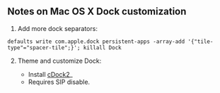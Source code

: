 ## Notes on Mac OS X Dock customization

1. Add more dock separators:

`defaults write com.apple.dock persistent-apps -array-add '{"tile-type"="spacer-tile";}'; killall Dock`

2. Theme and customize Dock:

    * Install [cDock2](https://github.com/w0lfschild/cDock2)_
    * Requires SIP disable.
